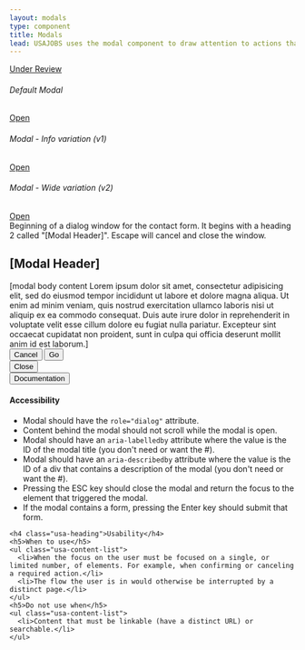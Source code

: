 ```yaml
---
layout: modals
type: component
title: Modals
lead: USAJOBS uses the modal component to draw attention to actions that require user input.
---
```


<a href="{{ site.baseurl }}/getting-started/#maturity" class="usa-label maturity under_review">Under Review</a>

<div class="preview">
  <h6 class="usa-heading-alt">Default Modal</h6>
  <a href="#modal-trigger" class="usa-button usajobs-button" data-object-trigger="modal" data-target="#modal-demo">Open</a>

  <h6 class="usa-heading-alt">Modal - Info variation (v1)</h6>
  <a href="#modal-trigger" class="usa-button usajobs-button" data-object-trigger="modal" data-target="#modal-info-demo">Open</a>

  <h6 class="usa-heading-alt">Modal - Wide variation (v2)</h6>
  <a href="#modal-trigger" class="usa-button usajobs-button" data-object-trigger="modal" data-target="#modal-wide-demo">Open</a>


  <div class="usajobs-modal" data-object="modal" data-state="is-closed" id="modal-default" aria-hidden="true" role="dialog" aria-labelledby="usajobs-modal-heading" aria-describedby="usajobs-modal-description">
    <div id="usajobs-modal-description" class="usajobs-assistive-text">
      Beginning of a dialog window for the contact form. It begins with a heading 2
      called &quot;[Modal Header]&quot;. Escape will cancel and close the window.
    </div>
    <div class="usajobs-modal__header">
      <h2 id="usajobs-modal-heading" class="usajobs-modal__title">[Modal Header]</h2>
    </div>
    <div class="usajobs-modal__body">
      [modal body content Lorem ipsum dolor sit amet, consectetur adipisicing elit, sed do eiusmod tempor incididunt ut labore et dolore magna aliqua. Ut enim ad minim veniam,
      quis nostrud exercitation ullamco laboris nisi ut aliquip ex ea commodo
      consequat. Duis aute irure dolor in reprehenderit in voluptate velit esse
      cillum dolore eu fugiat nulla pariatur. Excepteur sint occaecat cupidatat non
      proident, sunt in culpa qui officia deserunt mollit anim id est laborum.]
    </div>
    <div class="usajobs-modal__footer">
      <button class="usa-button-big usa-button-outline" data-behavior="modal.close">Cancel</button>
      <button class="usa-button-big usa-button-primary" data-behavior="modal.close">Go</button>
    </div>
    <div class="usajobs-modal__actions">
      <button class="usajobs-modal__close" data-behavior="modal.close" >
        <span class="usajobs-assistive-text">Close</span>
      </button>
    </div>
  </div>
</div>

<div class="usa-accordion-bordered usa-accordion-docs">
  <button class="usa-button-unstyled usa-accordion-button"
      aria-expanded="true" aria-controls="collapsible-0">
    Documentation
  </button>
  <div id="collapsible-0" aria-hidden="false" class="usa-accordion-content">
    <h4 class="usa-heading">Accessibility</h4>
    <ul class="usa-content-list">
      <li>Modal should have the <code>role="dialog"</code> attribute.</li>
      <li>Content behind the modal should not scroll while the modal is open.</li>
      <li>Modal should have an <code>aria-labelledby</code> attribute where the value is the ID of the modal title (you don't need or want the #).</li>
      <li>Modal should have an <code>aria-describedby</code> attribute where the value is the ID of a div that contains a description of the modal (you don't need or want the #).</li>
      <li>Pressing the ESC key should close the modal and return the focus to the element that triggered the modal.</li>
      <li>If the modal contains a form, pressing the Enter key should submit that form.</li>
    </ul>

    <h4 class="usa-heading">Usability</h4>
    <h5>When to use</h5>
    <ul class="usa-content-list">
      <li>When the focus on the user must be focused on a single, or limited number, of elements. For example, when confirming or canceling a required action.</li>
      <li>The flow the user is in would otherwise be interrupted by a distinct page.</li>
    </ul>
    <h5>Do not use when</h5>
    <ul class="usa-content-list">
      <li>Content that must be linkable (have a distinct URL) or searchable.</li>
    </ul>
  </div>
</div>
